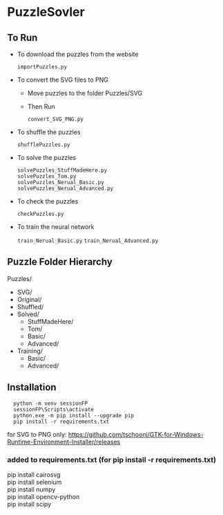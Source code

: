# PuzzleSovler

## To Run

- To download the puzzles from the website

  `importPuzzles.py`

- To convert the SVG files to PNG

  - Move puzzles to the folder Puzzles/SVG
  - Then Run

    `convert_SVG_PNG.py`

- To shuffle the puzzles

  `shufflePuzzles.py`

- To solve the puzzles

      solvePuzzles_StuffMadeHere.py
      solvePuzzles_Tom.py
      solvePuzzles_Nerual_Basic.py
      solvePuzzles_Nerual_Advanced.py

- To check the puzzles

  `checkPuzzles.py`

- To train the neural network

  `train_Nerual_Basic.py`
  `train_Nerual_Advanced.py`

## Puzzle Folder Hierarchy

Puzzles/

- SVG/
- Original/
- Shuffled/
- Solved/
  - StuffMadeHere/
  - Tom/
  - Basic/
  - Advanced/
- Training/
  - Basic/
  - Advanced/

## Installation

      python -m venv sessionFP
      sessionFP\Scripts\activate
      python.exe -m pip install --upgrade pip
      pip install -r requirements.txt

for SVG to PNG only:
https://github.com/tschoonj/GTK-for-Windows-Runtime-Environment-Installer/releases

### added to requirements.txt (for pip install -r requirements.txt)
pip install cairosvg  
pip install selenium  
pip install numpy  
pip install opencv-python  
pip install scipy  



